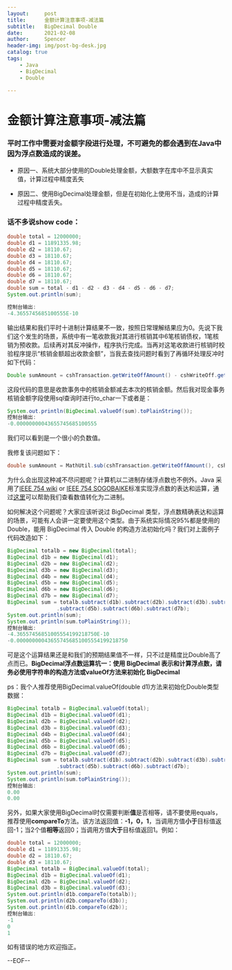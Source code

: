 ```yaml
---
layout:     post
title:      金额计算注意事项-减法篇
subtitle:   BigDecimal Double
date:       2021-02-08
author:     Spencer
header-img: img/post-bg-desk.jpg
catalog: true
tags:
    - Java
    - BigDecimal
	- Double

---
```


# 金额计算注意事项-减法篇

### 平时工作中需要对金额字段进行处理，不可避免的都会遇到在Java中因为浮点数造成的误差。

* 原因一、系统大部分使用的Double处理金额，大额数字在库中不显示真实值，计算过程中精度丢失

* 原因二、使用BigDecimal处理金额，但是在初始化上使用不当，造成的计算过程中精度丢失。

### 话不多说show code：

```java
double total = 12000000;
double d1 = 11891335.98;
double d2 = 18110.67;
double d3 = 18110.67;
double d4 = 18110.67;
double d5 = 18110.67;
double d6 = 18110.67;
double d7 = 18110.67;
double sum = total - d1 - d2 - d3 - d4 - d5 - d6 - d7;
System.out.println(sum);

控制台输出:
-4.3655745685100555E-10
```

输出结果和我们平时十进制计算结果不一致，按照日常理解结果应为0。先说下我们这个发生的场景，系统中有一笔收款我对其进行核销其中6笔核销债权，1笔核销为预收款。后续再对其反冲操作，程序执行完成。当再对这笔收款进行核销时校验程序提示“核销金额超出收款金额”，当我去查找问题时看到了再循环处理反冲时如下代码：

```java
Double sumAmount = cshTransaction.getWriteOffAmount() - cshWriteOff.getWriteOffDueAmount();
```

这段代码的意思是收款事务中的核销金额减去本次的核销金额。然后我对现金事务核销金额字段使用sql查询时进行to_char一下或者是：

```java
System.out.println(BigDecimal.valueOf(sum).toPlainString());
控制台输出:
-0.00000000043655745685100555
```

我们可以看到是一个很小的负数值。

我修复该问题如下：

```java
double sumAmount = MathUtil.sub(cshTransaction.getWriteOffAmount(), cshWriteOff.getWriteOffDueAmount(), 2);
```

为什么会出现这种减不尽问题呢？计算机以二进制存储浮点数也不例外。Java 采用了[IEEE 754 wiki](https://en.wikipedia.org/wiki/IEEE_754) or [IEEE 754 SOGOBAIKE](https://baike.sogou.com/v514046.htm?fromTitle=IEEE+754)标准实现浮点数的表达和运算，通过[这里](http://www.binaryconvert.com/)可以帮助我们查看数值转化为二进制。

如何解决这个问题呢？大家应该听说过 BigDecimal 类型，浮点数精确表达和运算的场景，可能有人会讲一定要使用这个类型。由于系统实际情况95%都是使用的Double，能用 BigDecimal 传入 Double 的构造方法初始化吗？我们对上面例子代码改造如下：

```java
BigDecimal totalb = new BigDecimal(total);
BigDecimal d1b = new BigDecimal(d1);
BigDecimal d2b = new BigDecimal(d2);
BigDecimal d3b = new BigDecimal(d3);
BigDecimal d4b = new BigDecimal(d4);
BigDecimal d5b = new BigDecimal(d5);
BigDecimal d6b = new BigDecimal(d6);
BigDecimal d7b = new BigDecimal(d7);
BigDecimal sum = totalb.subtract(d1b).subtract(d2b).subtract(d3b).subtract(d4b)
                .subtract(d5b).subtract(d6b).subtract(d7b);
System.out.println(sum);
System.out.println(sum.toPlainString());
控制台输出:
-4.36557456851005554199218750E-10
-0.000000000436557456851005554199218750
```

可是这个运算结果还是和我们的预期结果值不一样，只不过是精度比Double高了点而已。**BigDecimal浮点数运算坑一：使用 BigDecimal 表示和计算浮点数，请务必使用字符串的构造方法或valueOf方法来初始化 BigDecimal**

ps：我个人推荐使用BigDecimal.valueOf(double d1)方法来初始化Double类型数据：

```java
BigDecimal totalb = BigDecimal.valueOf(total);
BigDecimal d1b = BigDecimal.valueOf(d1);
BigDecimal d2b = BigDecimal.valueOf(d2);
BigDecimal d3b = BigDecimal.valueOf(d3);
BigDecimal d4b = BigDecimal.valueOf(d4);
BigDecimal d5b = BigDecimal.valueOf(d5);
BigDecimal d6b = BigDecimal.valueOf(d6);
BigDecimal d7b = BigDecimal.valueOf(d7);
BigDecimal sum = totalb.subtract(d1b).subtract(d2b).subtract(d3b).subtract(d4b)
                .subtract(d5b).subtract(d6b).subtract(d7b);
System.out.println(sum);
System.out.println(sum.toPlainString());
控制台输出:
0.00
0.00
```

另外，如果大家使用BigDecimal时仅需要判断**值**是否相等，请不要使用equals，推荐使用**compareTo**方法。该方法返回值：**-1，0，1**，当调用方值**小于**目标值返回-1；当2个值**相等**返回0；当调用方值**大于**目标值返回1。例如：

```java
double total = 12000000;
double d1 = 11891335.98;
double d2 = 18110.67;
double d3 = 18110.67;
BigDecimal totalb = BigDecimal.valueOf(total);
BigDecimal d1b = BigDecimal.valueOf(d1);
BigDecimal d2b = BigDecimal.valueOf(d2);
BigDecimal d3b = BigDecimal.valueOf(d3);
System.out.println(d1b.compareTo(totalb));
System.out.println(d2b.compareTo(d3b));
System.out.println(d1b.compareTo(d2b));
控制台输出:
-1
0
1
```

如有错误的地方欢迎指正。

--EOF--